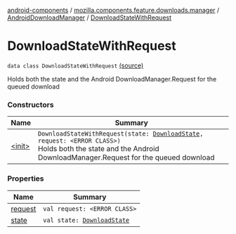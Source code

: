 [android-components](../../../index.md) / [mozilla.components.feature.downloads.manager](../../index.md) / [AndroidDownloadManager](../index.md) / [DownloadStateWithRequest](./index.md)

# DownloadStateWithRequest

`data class DownloadStateWithRequest` [(source)](https://github.com/mozilla-mobile/android-components/blob/master/components/feature/downloads/src/main/java/mozilla/components/feature/downloads/manager/AndroidDownloadManager.kt#L48)

Holds both the state and the Android DownloadManager.Request for the queued download

### Constructors

| Name | Summary |
|---|---|
| [&lt;init&gt;](-init-.md) | `DownloadStateWithRequest(state: `[`DownloadState`](../../../mozilla.components.browser.state.state.content/-download-state/index.md)`, request: <ERROR CLASS>)`<br>Holds both the state and the Android DownloadManager.Request for the queued download |

### Properties

| Name | Summary |
|---|---|
| [request](request.md) | `val request: <ERROR CLASS>` |
| [state](state.md) | `val state: `[`DownloadState`](../../../mozilla.components.browser.state.state.content/-download-state/index.md) |
